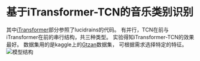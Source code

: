 # 基于iTransformer-TCN的音乐类别识别

其中[iTransformer](https://github.com/lucidrains/iTransformer)部分参照了lucidrains的代码。
有并行，TCN在前与iTransformer在前的串行结构，共三种类型。
实验得知iTransformer-TCN的效果最好。
数据集用的是kaggle上的[Gtzan](https://www.kaggle.com/datasets/andradaolteanu/gtzan-dataset-music-genre-classification)数据集，
可根据需求选择特定的特征。
![模型结构]('./structure.png')
